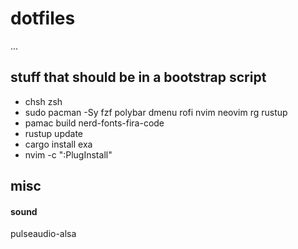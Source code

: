 # dotfiles

...

## stuff that should be in a bootstrap script

* chsh zsh
* sudo pacman -Sy fzf polybar dmenu rofi nvim neovim rg rustup
* pamac build nerd-fonts-fira-code
* rustup update
* cargo install exa
* nvim -c ":PlugInstall"

## misc

#### sound

pulseaudio-alsa
